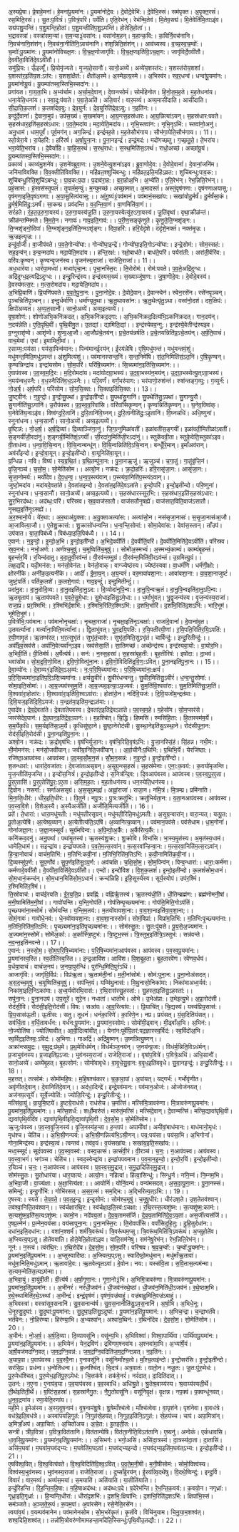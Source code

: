 

  
अ॒स्यप्रे॒षा। प्रे॒षाहे॒मना॑। हे॒मना॑पू॒यमा॑न:। पू॒यमा॑नोदे॒व:। दे॒वोदे॒वेभि॑:। दे॒वेभि॒स्सं। सम॑पृक्त। अ॒पृ॒क्त॒रसं॑। रस॒मिति॒रसं॑।। सु॒त:प॒वित्रं॑। प॒वित्रं॒परि॑। पर्ये॑ति। ए॒ति॒रेभ॑न्। रेभ॑न्मि॒तेव॑। मि॒तेव॒सद्म॑। मि॒तेवेति॑मि॒ताऽइ॑व। सद्म॑पशु॒मन्ति॑। प॒शु॒मन्ति॒होता॑। प॒शु॒मन्तीति॑प॒शु॒ऽमन्ति॑। होतेति॒होता॑।।  
भ॒द्रावस्त्रा॑। वस्त्रा॑सम॒न्या॑। स॒म॒न्या३॒॑वसा॑न:। वसा॑नोम॒हन्। म॒हान्क॒वि:। क॒विर्नि॒वच॑नानि। नि॒वच॑नानि॒शंश॑न्। नि॒वच॑ना॒नीति॑नि॒ऽवच॑नानि। शंश॒न्निति॒शंश॑न्।। आव॑च्यस्व। व॒च्य॒स्व॒च॒म्वो॑:। च॒म्वो॑:पू॒यमा॑न:। पू॒यमा॑नोविचक्ष॒ण:। वि॒च॒क्ष॒णोजागृ॑वि:। वि॒च॒क्ष॒णइति॑वि॒ऽच॒क्ष॒ण:। जागृ॑विर्दे॒ववी॑तौ। दे॒ववी॑ता॒विति॑दे॒वऽवी॑तौ।।  
समु॑प्रि॒य:। ऊँ॒इत्यूँ॑। प्रि॒योमृ॑ज्यते। मृ॒ज्य॒ते॒सानौ॑। सानो॒अव्ये॑। अव्ये॑य॒शस्त॑र:। य॒शस्त॑रोय॒शशां॑। य॒शस्त॑र॒इति॑य॒श:ऽत॑र:। य॒शशां॒क्षैत॑:। क्षैतो॑अ॒स्मे। अ॒स्मेइत्य॒स्मे।। अ॒भिस्व॑र। स्व॒र॒धन्व॑। धन्वा॑पू॒यमा॑न:। पू॒यमा॑नोयू॒यं। यू॒यम्पा॑तस्व॒स्तिभि॒स्सदा॑न:।।  
प्रगा॑यत। गा॒य॒ता॒भि। अ॒भ्य॑र्चाम। अ॒र्चा॒म॒दे॒वान्। दे॒वान्त्सोमं॑। सोमं॑हिनोत। हि॒नो॒त॒म॒ह॒ते। म॒ह॒तेधना॑य। धना॒येति॒धना॑य।। स्वा॒दु:प॑वाते। प॒वा॒ते॒अति॑। अति॒वारं॑। वार॒मव्यं॑। अव्य॒मासी॑दाति। आसी॑दाति। सी॒दा॒ति॒क॒लशं॑। क॒लशं॑देव॒यु:। दे॒व॒युर्न॑:। दे॒व॒युरिति॑दे॒व॒ऽयु:। न॒इति॑न:।।  
इन्दु॑र्दे॒वानां॑। दे॒वाना॒मुप॑। उप॑स॒ख्यं। स॒खमा॑यन्। आ॒य॒न्त्स॒हस्र॑धारः। आ॒य॒न्नित्या॑ऽयन्। स॒हस्र॑धार:पवते। स॒हस्र॑धार॒इति॑स॒हस्र॑ऽधार:। प॒व॒ते॒मदा॑य। मदा॒येति॒मदा॑य।। नृभि॒स्तवा॑न:। नृभि॒नृऽभि॑:। स्तवा॑नो॒अनु॑। अनु॒धाम॑। धाम॒पूर्वं॑। पूर्व॒मग॑न्। अग॒न्निन्द्रं॑। इन्द्रं॑मह॒ते। म॒ह॒तेसौभ॑गाय। सौभ॑गा॒येति॒सौभ॑गाय।। 11।।  
स्तो॒त्रेरा॒ये। रा॒येहरि॑:। हरि॑रर्ष। अ॒र्षा॒पु॒ना॒न:। पु॒ना॒नइन्द्रं॑। इन्द्रं॒मद॑:। मदो॑गच्छतु। ग॒च्छ॒तु॒ते॒। ते॒भरा॑य। भरा॒येति॒भरा॑य।। दे॒वैर्या॑हि। या॒हि॒स॒रथं॑। स॒रथं॒राध॑:। स॒रथ॒मिति॑स॒ऽरथं॑। राधो॒अच्छ॑। अच्छा॑यू॒यं। यू॒यम्पा॑तस्व॒स्तिभि॒स्सदा॑न:।।  
प्रकाव्यं॑। काव्य॑मु॒शने॑व। उ॒शने॑वब्रुवा॒ण:। उ॒शने॒वेत्यु॒शना॑ऽइव। ब्रु॒वा॒णोदे॒व:। दे॒वोदे॒वानां॑। दे॒वानां॒जनि॑म। जनि॑माविवक्ति। वि॒व॒क्तीति॑विवक्ति।। महि॑व्रत॒श्शुचि॑बन्धु:। महि॑व्रत॒इति॒महि॑ऽव्रत:। शुचि॑बन्धु:पाव॒क:। शुचि॑बन्धु॒रिति॒शुचि॑ऽबन्धु:। पा॒व॒क:प॒दा। प॒दाव॑रा॒ह:। व॒रा॒होअ॒भि। अ॒भ्ये॑ति। ए॒ति॒रेभ॑न्। रेभ॒न्निति॒रेभ॑न्।।  
प्रहं॒सास॑:। हं॒सास॑स्तृ॒पलं॑। तृ॒पलं॑म॒न्युं। म॒न्युमच्छ॑। अच्छा॒मात्। अ॒मादस्तं॑। अस्तं॒वृष॑गणा:। वृष॑गणाअयासु:। वृष॑गणा॒इति॒वृष॑ऽगणा:। अ॒या॒सु॒रित्य॑यासु:।। आं॒गू॒ष्यं३॒॑पव॑मानं। पव॑मानं॒सखा॑य:। सखा॑योदु॒र्मर्षं॑। दु॒र्मर्षं॑सा॒कं। दु॒र्मर्ष॒मिति॑दु॒:ऽमर्षं॑। सा॒कम्प्र। प्रव॑दन्ति। व॒द॒न्ति॒वा॒णं। वा॒णमिति॑वा॒णं।।  
सरं॑हते। रं॒ह॒त॒उ॒रु॒गा॒यस्य॑। उ॒रु॒गा॒यस्य॑जू॒तिं। उ॒रु॒गा॒यस्येत्यु॑रु॒ऽगा॒यस्य॑। जू॒तिंवृथा॑। वृथा॒क्रीळ॑न्तं। क्रीळ॑न्तम्मिमते। मि॒म॒ते॒न। नगावः॑। गाव॒इति॒गाव॑:।। प॒री॒ण॒सङ्कृ॑णुते। कृ॒णु॒ते॒ति॒ग्मशृ॑ङ्ग:। ति॒ग्मशृ॑ङ्गो॒दिवा॑। ति॒ग्मशृ॑ङ्ग॒इति॑ति॒ग्मऽशृ॑ङ्ग:। दिवा॒हरि॑:। हरि॒र्ददृ॑शे। ददृ॑शे॒नक्तं॑। नक्त॑मृ॒ज्र:। ऋ॒ज्रइत्यृ॒ज्र:।।  
इन्दु॑र्वा॒जी। वा॒जीप॑वते। प॒व॒ते॒गोन्यो॑घा:। गोन्यो॑घा॒इन्द्रे॑। गोन्यो॑घा॒इति॒गोऽन्यो॑घा:। इन्द्रे॒सोम॑:। सोम॒स्सह॑:। सह॒इन्व॑न्। इन्व॒न्मदा॑य। मदा॒येति॒मदा॑य।। हन्ति॒रक्ष॑:। रक्षो॒बाध॑ते। बाध॑ते॒परि॑। पर्यरा॑ती:। अरा॑ती॒र्वरि॑व:। वरि॑व:कृ॒ण्वन्। कृ॒ण्वन्वृ॒जन॑स्य। वृ॒जन॑स्य॒राजा॑। राजेति॒राजा॑।। 11।।  
अध॒धार॑या। धार॑या॒मध्वा॑। मध्वा॑पृचा॒न:। पृ॒चा॒नस्ति॒र:। ति॒रोरोम॑:। रोम॑:पवते। प॒व॒ते॒अद्रि॑दुग्ध:। अद्रि॑दुग्ध॒इत्यद्रि॑ऽदुग्ध:।। इन्दु॒रिन्द्र॑स्य। इन्द्र॑स्यस॒ख्यं। स॒ख्यञ्जु॑षा॒ण:। जु॒षा॒णॊदे॒व:। दे॒वोदे॒वस्य॑। दे॒वस्य॑मत्स॒र:। म॒त्स॒रोमदा॑य। मदा॒येति॒मदा॑य।।  
अ॒भिप्रि॒याणि॑। प्रि॒यणि॑पवते। प॒व॒ते॒पु॒ना॒न:। पु॒ना॒नोदे॒व:। दे॒वोदे॒वान्। दे॒वान्स्वेन॑। स्वेन॒रसे॑न। रसे॑नपृ॒ञ्चन्। पृ॒ञ्चन्निति॑पृ॒ञ्चन्।। इन्दु॒र्धर्मा॑णि। धर्मा॑ण्यृतु॒था। ऋ॒तु॒थावसा॑न:। ऋ॒तु॒थेत्यृ॑तु॒ऽथा। वसा॑नो॒दश॑। दश॒क्षिप॑:। क्षिपो॑अव्यत। अ॒व्य॒त॒सानौ॑। सानो॒अव्ये॑। अव्य॒इत्यव्ये॑।।  
वृषा॒शोण॑:। शोणो॑अभि॒कनि॑क्रदत्। अ॒भि॒कनि॑क्रद॒द्गा:। अ॒भि॒कनि॑क्रद॒दित्य॑भि॒ऽकनि॑क्रदत्। गान॒दय॑न्। न॒दय॑न्नेति। ए॒ति॒पृ॒थि॒वीं। पृ॒थि॒वीमु॒त। उ॒तद्यां। द्यामिति॒द्यां।। इन्द्र॑स्येवव॒न्गु:। इन्द्र॑स्ये॒वेतीन्द्र॑स्यइव। व॒ग्नुराशृ॑ण्वे। आशृ॑ण्वे। शृ॒ण्व॒आ॒जौ। आ॒जौप्र॑चे॒तय॑न्। प्र॒चे॒तय॑न्नर्षति। प्र॒चे॒तयन्निति॑प्र॒ऽचे॒तय॑न्। अ॒र्ष॒ति॒वाचं॑। वाच॒मेमां। एमां। इ॒मामिती॒मां। ।  
र॒साय्य॒:पय॑सा। पय॑सा॒पिन्व॑मान:। पिन्व॑मानई॒रय॑न्। ई॒रय॑न्नेषि। ए॒षि॒मधु॑मन्तं। मधु॑मन्तमं॒शुं। मधु॑मन्त॒मिति॒मधु॑ऽमन्तं। अं॒शुमित्यंशुं।। पव॑मानस्सन्त॒निं। स॒न्त॒निमे॑षि। सं॒त॒निमिति॑सं॒ऽत॒निं। ए॒षि॒कृ॒ण्वन्। कृ॒ण्वन्निन्द्रा॑य। इन्द्रा॑यसोम। सो॒म॒परि॑। परि॑षि॒च्यमा॑न:। सि॒च्यमा॑न॒इति॑सि॒च्यमा॑न:।।  
ए॒वाप॑वस्व। प॒व॒स्व॒म॒दि॒र:। म॒दि॒रोमदा॑य। मदा॑योदग्रा॒भस्य॑। उ॒द॒ग्रा॒भस्य॑न॒मय॑न्। उ॒द॒ग्रा॒भस्येत्यु॒त्ऽग्रा॒भस्य॑। न॒मय॑न्वध॒स्नै:। व॒ध॒स्नैरिति॑व॒ध॒ऽस्नै:।। परि॒वर्णं॑। वर्णं॒भर॑माण:। भर॑माणो॒रुश॑न्तं। रुश॑न्तङ्ग॒व्यु:। ग॒व्युर्न॑:। नो॒अ॒र्ष॒। अ॒र्ष॒परि॑। परि॑सोम। सो॒म॒सि॒क्त:। सि॒क्तइति॑सि॒क्त:।। 13।।  
जु॒ष्ट्वीन॑:। न॒इ॒न्दो॒। इ॒न्दो॒सु॒पथा॑। इ॒न्दो॒इती॑न्दो। सु॒पथा॑सु॒गानि॑। सु॒पथेति॑सु॒ऽपथा॑। सु॒गान्यु॒रौ। सु॒गानीति॑सु॒ऽगानि॑। उ॒रौप॑वस्व। प॒व॒स्व॒व॒रि॑वांसि। वरि॑वांसिकृ॒ण्वन्। कृ॒ण्वन्निति॑कृ॒ण्वन्।। घ॒नेव॒विष्व॑क्। घ॒नेवेति॑घ॒नाऽइ॑व। विष्व॑ग्दुरि॒तानि॑। दु॒रि॒तानि॑वि॒घ्नन्। दु॒रि॒तानीति॑दु॒:ऽइ॒तानि॑। वि॒घ्नन्नधि॑। अधि॒ष्णुना॑। स्नुना॑धन्व। ध॒न्व॒सानौ॑। सानो॒अव्ये॑। अव्य॒इत्यव्ये॑।।  
वृ॒ष्टिन्न॑:। नो॒अ॒र्ष॒। अ॒र्ष॒दि॒व्यां। दि॒व्याञ्जि॑ग॒त्नुं। जि॒ग॒त्नुमिळा॑वतीं। इळा॑वतींस॒ङ्गयीं। इळा॑वती॒मितीळा॑ऽवतीं। स॒ङ्गयीं॑जी॒रदा॑नुं। श॒ङ्गयी॒मिति॑शं॒ऽगयीं॑। जी॒रदा॑नु॒मिति॑जी॒रऽदा॑नुं।। स्तुके॑ववी॒ता। स्तुके॒वेति॒स्तुका॑ऽइव। वी॒ताध॑न्व। ध॒न्वा॒वि॒चि॒न्वन्। वि॒चि॒न्वन्बन्धू॑न्। वि॒चि॒न्वन्निति॑वि॒ऽचि॒न्वन्। बन्धूँ॑रि॒मान्। इ॒माँअव॑रान्। अव॑राँइन्दो। इ॒न्दो॒वा॒यून्। इ॒न्दो॒इती॑न्दो। वा॒यूनिति॑वा॒यून्।।  
ग्र॒न्धिन्न। नवि। विष्य॑। स्य॒ग्र॒थि॒तं। ग्र॒थि॒तम्पु॑ना॒न:। पु॒ना॒नऋ॒जुं। ऋ॒जुञ्च॑। च॒गा॒तुं। गा॒तुंवृ॑जि॒नं। वृ॒जि॒नञ्च॑। च॒सो॒म॒। सो॒मेति॑सोम।। अत्यो॒न। नक्र॑द:। क्र॒दो॒हरिः॑। हरि॒रासृ॑जा॒न:। आसृ॑जा॒न:। सृ॒जा॒नोमर्य॑:। मर्यो॑देव। दे॒व॒ध॒न्व॒। ध॒न्व॒प॒स्त्य॑वान्। प॒स्त्य॑वा॒निति॑प॒स्त्य॑ऽवान्।।  
जुष्टो॒मदा॑य। मदा॑यदे॒वता॑ते। दे॒वता॑तइन्दो। दे॒वता॑त॒इति॑दे॒वऽता॑ते। इ॒न्दो॒परि॑। इ॒न्दो॒इती॑न्दो। परि॒ष्णुना॑। स्नुना॑धन्व। ध॒न्व॒सानौ॑। सानो॒अव्ये॑। अव्य॒इत्यव्ये॑।। स॒हस्र॑धारस्सुर॒भि:। स॒हस्र॑धार॒इति॑स॒हस्र॑ऽधार:। सु॒र॒भिरद॑ब्ध:। अद॑ब्ध॒:परि॑। परि॑स्रव। स्र॒व॒वाज॑सातौ। वाज॑सतौनृ॒षह्ये॑। वाज॑सात॒विति॒वाज॑ऽसातौ। नृ॒सह्य॒इति॑नृ॒ऽसह्ये॑।।  
अ॒र॒श्मानो॒ये। ये॑र॒था:। अ॒र॒थाअ॑यु॒क्ता:। अ॒यु॒क्ताअत्या॑स:। अत्या॑सो॒न। नस॑सृजा॒नासः॑। स॒सृ॒जा॒नास॑आ॒जौ। आ॒जावित्या॒जौ।। ए॒तेशु॒क्रास॑:। शु॒क्रासो॑धन्वन्ति। ध॒न्व॒न्ति॒सोमा॑:। सोमा॒देवा॑स:। देवा॑स॒स्तान्। ताँउप॑। उप॑यात। या॒ता॒पिब॑ध्यै। पिब॑ध्या॒इति॒पिब॑ध्यै। ।। 14।।  
ए॒वान॑:। न॒इ॒न्दो॒। इ॒न्दो॒अ॒भि। इ॒न्दो॒इती॑न्दो। अ॒भिदे॒ववी॑तिं। दे॒ववी॑तिं॒परि॑। दे॒ववी॑ति॒मिति॑दे॒वऽवी॑तिं। परि॑स्रव। स्र॒व॒नभ॑:। नभो॒अर्ण॑:। अर्ण॑श्च॒मूषु॑। च॒मूष्विति॑च॒मूषु॑।। सोमो॑अ॒स्मभ्यं॑। अ॒स्मभ्यं॒काम्यं॑। काम्यं॑बृ॒हन्तं॑। बृ॒हन्तं॑र॒यिं। र॒यिन्द॑दातु। द॒दा॒तु॒वी॒रव॑न्तं। वी॒रव॑न्तम्मु॒ग्रं। वी॒रव॑न्त॒मिति॑वी॒रऽव॑न्तं। उ॒ग्रमित्यु॒ग्रं।।  
तक्ष॒द्यदि॑। यदी॒मन॑स:। मन॑सो॒वेन॑त:। वेन॑तो॒वाक्। वाग्ज्येष्ठ॑स्य। ज्येष्ठ॑स्यवा। वा॒धर्म॑णि। धर्म॑णी॒क्षो:। क्षोरनी॑के। अनी॑क॒इत्यनी॑के।। आदीं॑। ई॒मा॒य॒न्। अ॒य॒न्वरं॑। वर॒मावा॑वशा॒ना:। आवा॑वशा॒ना:। वा॒व॒शा॒नाजुष्टं॑। जुष्टं॒पतिं॑। पतिं॑क॒लशे॑। क॒लशे॒गाव॑:। गाव॒इन्दुं॑। इन्दु॒मितीन्दुं॑।।  
प्रदा॑नु॒द:। दा॒नु॒दोदि॒व्य:। दा॒नु॒दइति॑दा॒नु॒ऽद:। दि॒व्योदा॑नुपि॒न्व:। दा॒नु॒पि॒न्वऋ॒तं। दा॒नु॒पि॒न्वइति॑दा॒नु॒ऽपि॒न्व:। ऋ॒तमृ॒ताय॑। ऋ॒ताय॑पवते। प॒व॒ते॒सु॒मे॒धा:। सु॒मे॒धाइति॑सु॒ऽमे॒धा:।। ध॒र्माभु॑वत्। भु॒द्वृ॒जन्य॑स्य। वृ॒ज॒न्य॑स्य॒राजा॑। राजा॒प्र। प्रर॒श्मिभि॑:। र॒श्मिभि॑र्द॒शभि॑:। र॒श्मिभि॒रिति॑र॒श्मिऽभि॑:। द॒शभि॒र्भारि॑। द॒शभि॒रिति॑द॒शऽभि॑:। भारि॒भूम॑। भूमेति॒भूम॑।।  
प॒वित्रे॑भि॒:पव॑मान:। पव॑मानोनृ॒चक्षा॑:। नृ॒चक्षा॒राजा॑। नृ॒चक्षा॒इति॑नृ॒ऽचक्षा॑:। राजा॑दे॒वानां॑। दे॒वाना॑मु॒त। उ॒तमर्त्या॑नां। मर्त्या॑ना॒मिति॒मर्त्या॑नां।। द्वि॒ताभु॑वत्। भु॒व॒द्रयि॒पति॑:। र॒यि॒पती॑रयी॒णां। ऱ॒यि॒पति॒रिति॑र॒यि॒ऽपति॑:। र॒यी॒णामृ॒तं। ऋ॒तम्भ॑रत्। भ॒र॒त्सुभृ॑तं। सुभृ॑तं॒चारु॑:। सुभृ॑त॒मिति॒सुऽभृ॑तं। चार्विन्दु॑:। इन्दु॒रितीन्दु॑:।।  
अर्वाँ॑इव॒स्रव॑से। अर्वा॑नि॒वेत्यर्वा॑न्ऽइव। स्रव॑सेसा॒तिं। सा॒तिमच्छ॑। अच्छेन्द्र॑स्य। इन्द्र॑स्यवा॒यो:। वा॒योर॒भि। अ॒भिवी॒तिं। वी॒तिम॑र्ष। अ॒र्षेत्य॑र्ष।। सन॑:। न॒स्स॒हस्रा॑। स॒हस्रा॑बृह॒ती:। बृ॒ह॒तीरिष॑:। इषो॑दा:। दा॒भव॑। भवा॑सोम। सो॒म॒द्र॒वि॒णो॒वित्। द्र॒वि॒णो॒वित्पु॑ना॒न:। द्र॒वि॒णॊ॒विदिति॑द्र॒वि॒ण॒:ऽवित्। पु॒ना॒नइति॑पु॒ना॒न:।। 15।।  
दे॒वा॒व्यो॑न:। दे॒वा॒व्य१॒॑इति॑दे॒व॒ऽअ॒व्य॑:। न॒:प॒रि॒षि॒च्यमा॑ना:। प॒रि॒षि॒च्यमा॑ना॒:क्षयं॑। प॒रि॒सि॒च्यमा॑ना॒इति॑प॒रि॒ऽसि॒च्यमा॑ना:। क्षयं॑सु॒वीरं॑। सु॒वीरं॑धन्वन्तु। सु॒वीर॒मिति॑सु॒ऽवीरं॑। ध॒न्व॒न्तु॒सोमा॑:। सोमा॒इति॒सोमा॑:।। आ॒य॒ज्यव॑स्सुम॒तिं। आ॒य॒ज्यव॒इत्या॒ऽय॒ज्यव॑:। सु॒म॒तिंवि॒श्ववा॑रा:। सु॒म॒तिमिति॑सु॒ऽम॒तिं। वि॒श्ववा॑रा॒होता॑र:। वि॒श्वावा॑रा॒इति॑वि॒श्वऽवा॑रा:। होता॑रो॒न। नदि॑वि॒यज॑:। दि॒वि॒यजो॑म॒न्द्रत॑मा:। दि॒वि॒यज॒इति॑दि॒वि॒ऽयज॑:। म॒न्द्रत॑मा॒इति॑म॒न्द्रऽत॑मा:।।  
ए॒वादे॑व। दे॒व॒दे॒वता॑ते। दे॒वता॑तेपवस्व। दे॒वता॑त॒इति॑दे॒वऽता॑ते। प॒व॒स्व॒म॒हे। म॒हेसो॑म। सो॒म॒प्सर॑से। प्सर॑सेदेव॒पान॑:। दे॒व॒पान॒इति॑दे॒व॒ऽपान॑:।। म॒हश्चि॑त्। चि॒द्धि। हिष्मसि॑। स्मसि॑हि॒ता:। हि॒तास्स्म॑म॒र्ये। स॒म॒र्येकृ॒धि। स॒म॒र्यइति॑स॒ऽम॒र्ये। कृ॒धिसु॑ष्ठा॒ने। सु॒ष्ठा॒नेरोद॑सी। सु॒स्था॒नेइति॑सु॒ऽस्था॒ने। रोद॑सीपुना॒न: रोद॑सी॒इति॒रोद॑सी। पु॒ना॒नइति॑पु॒ना॒न:।।  
अश्वो॒न। नक्र॑द:। क्र॒दो॒वृष॑भि:। वृष॑भिर्युजा॒न:। वृष॑भि॒रिति॒वृष॑ऽभि:। यु॒जा॒नस्सिं॒हं। सिं॒हन्न। नभी॒म:। भी॒मोमन॑स:। मन॑सो॒जवी॑यान्। जवी॑या॒निति॒जवी॑यान्।। अ॒र्वा॒चीनै॑:प॒थिभि॑:। प॒थिभि॒र्ये। येरजि॑ष्ठा:। रजि॑ष्ठा॒आपव॑स्व। आपव॑स्व। प॒व॒स्व॒सौ॒म॒न॒सं। सौ॒म॒न॒सन्न॑:। न॒इ॒न्दो॒। इ॒न्दो॒इती॑न्दो।।  
श॒तन्धारा॑:। धारा॑दे॒वजा॑ता:। दे॒वजा॑ताअसृग्रन्। अ॒सृ॒ग्र॒न्त्स॒हस्रं॑। स॒हस्र॑मेनाः। ए॒ना॒:क॒वय॑:। क॒वयो॑मृजन्ति। मृ॒ज॒न्तीति॑मृजन्ति।। इन्दो॑स॒नित्रं॑। इ॒न्दो॒इती॑न्दो। स॒नित्र॑न्दि॒व:। दि॒वआप॑वस्व। आप॑वस्व। प॒व॒स्व॒पु॒र॒ए॒ता। पु॒र॒ए॒तासि॑। पु॒र॒ए॒तेति॑पु॒र॒:ऽए॒ता। अ॒सि॒म॒ह॒त:। म॒ह॒तोधन॑स्य। धन॒स्येति॒धन॑स्य।।  
दि॒वोन। नसर्गा॑:। सर्गा॑अससृग्रं। अ॒स॒सृग्र॒मह्नां॑। अह्नां॒राजा॑। राजा॒न। नमि॒त्रं। मि॒त्रम्प्र। प्रमि॑नाति। मि॒ना॒ति॒धीर॑:। धीर॒इति॒धीर॑:।। पि॒तुर्न। नपु॒त्र:। पु॒त्र:क्रतु॑भि:। क्रतु॑भिर्यता॒न:। य॒ता॒नआप॑वस्व। आप॑वस्व। प॒व॒स्व॒वि॒शे। वि॒शेअ॒स्यै। अ॒स्यैअजी॑तिं। अजी॑ति॒मित्यजी॑तिं।। 16।।  
प्रते॑। ते॒धारा॑:। धारा॒मधु॑मती:। मधु॑मतीरसृग्रन्। मधु॑मती॒रिति॒मधु॑ऽमती:। अ॒सृ॒ग्र॒न्वारा॑न्। वारा॒न्यत्। यत्पू॒त:। पू॒तोअ॒त्येषि॑। अ॒त्येष्य॒व्यान्। अ॒त्येतीत्य॑ति॒ऽएषि॑। अ॒व्यानित्य॒व्यान्।। पव॑मान॒पव॑से। पव॑सेधाम। धा॒म॒गोनां॑। गोनां॑जज्ञा॒न:। ज॒ज्ञा॒नस्सूर्यं॑। सूर्य॑मपिन्व:। अ॒पि॒न्वो॒अ॒र्कै:। अ॒र्कैरित्य॒र्कै:।।  
कनि॑क्रद॒दनु॑। अनु॒पथां॑। पथा॑मृ॒तस्य॑। ऋ॒तस्य॑शु॒क्र:। शु॒क्रोवि। विभा॑सि। भा॒स्य॒मृ॒त॑स्य। अ॒मृत॑स्य॒धाम॑। धामेति॒धाम॑।। सइन्द्रा॑य। इन्द्रा॑यपवते। प॒व॒ते॒म॒त्स॒रवा॑न्। म॒त्स॒रवा॑न्हिन्वा॒न:। म॒त्स॒रवा॒निति॑म॒त्स॒रऽवा॑न्। हि॒न्वा॒नोवाचं॑। वाचं॑म॒तिभि॑:। म॒तिभि॑:कवी॒नां। म॒तिभि॒रिति॑म॒तिऽभि॑:। क॒वी॒नामिति॑क॒वी॒नां।।  
दि॒व्यस्सु॑प॒र्ण:। सु॒प॒र्णोव॑। सु॒प॒र्णइति॑सु॒ऽप॒र्ण:। अव॑चक्षि। च॒क्षि॒सो॒म॒। सो॒म॒पिन्व॑न्। पिन्व॒न्धारा॑:। धारा॒:कर्म॑णा। कर्म॑णादे॒ववी॑तौ। दे॒ववी॑ता॒विति॑दे॒वऽवी॑तौ।। एन्दो॑। इन्दो॑विश। वि॒श॒क॒लशं॑। इ॒न्दो॒इती॑न्दो। क॒लशं॑सोम॒धानं॑। सो॒म॒धानं॒क्रन्द॑न्। सो॒म॒धान॒मिति॑सो॒म॒ऽधानं॑। क्रन्द॑न्निहि। इ॒हि॒सूर्स्य॑स्य। सूर्य॒स्योप॑। उप॑र॒श्मिं। र॒श्मिमिति॑र॒श्मिं।।  
ति॒स्रोवाच॑:। वाच॑ईरयति। ई॒र॒य॒ति॒प्र। प्रवह्नि॑:। वह्नि॑र्ऋ॒तस्य॑। ऋ॒तस्य॑धी॒तिं। धी॒तिम्ब्रह्म॑ण:। ब्रह्म॑णॊमनी॒षां। म॒नी॒षामिति॑म॒नी॒षां।। गावो॑यन्ति। य॒न्ति॒गोप॑तिं। गोप॑तिम्पृ॒च्छ्यमा॑ना:। गोप॑ति॒मिति॒गोऽप॑तिं। पृ॒च्छ्यमा॑ना॒स्सोमं॑। सोमं॑यन्ति। य॒न्ति॒म॒तय॑:। म॒तयो॑वावशा॒ना:। वा॒व॒शा॒नाइति॑वा॒व॒शा॒ना;।।  
सोमं॒गावः॑। गावो॑धे॒नव॑:। धे॒नवो॑वावशा॒ना:। वा॒व॒शा॒नास्सोमं॑। सोमं॒विप्रा॑:। विप्रा॑म॒तिभि॑:। म॒तिभि॑:पृ॒च्छ्यमा॑ना:। म॒तिभि॒रिति॑म॒तिऽभि॑:। पृ॒च्छ्यमा॑ना॒इति॑पृ॒च्छ्यमा॑ना:।। सोम॑स्सु॒त:। सु॒त:पू॑यसे। पू॒य॒से॒अ॒ज्यमा॑न:। अ॒ज्यमा॑न॒स्सोमे॑। सोमे॑अ॒र्का:। अ॒र्कास्त्रि॒ष्टुभ॑:। त्रि॒ष्टुभ॒स्सं। त्रि॒स्तुभ॒इति॑त्रि॒ऽस्तुभ॑:। सन्न॑वन्ते। न॒व॒न्त॒इति॑नवन्ते।। 17।।  
ए॒वान॑:। न॒स्सो॒म॒। सो॒म॒प॒रि॒षि॒च्यमा॑ना:। प॒रि॒षि॒च्यमा॑ना॒आप॑वस्व। आप॑वस्व। प॒व॒स्व॒पू॒यमा॑न:। पू॒यमा॑नस्व॒स्ति। स्व॒तीति॑स्व॒स्ति।। इन्द्र॒आवि॑श। आवि॑श। वि॒श॒बृ॒ह॒ता। बृ॒ह॒तारवे॑ण। रवे॑णव॒र्धय॑। व॒र्धया॒वाचं॑। वाचं॑ज॒नय॑। ज॒नया॒पुर॑न्धिं। पुर॑न्धि॒मिति॒पुरं॑ऽधिं।।  
आजागृ॑वि:। जागृ॑वि॒र्विप्र॑:। विप्र॑ऋ॒ता। ऋ॒ताम॑ती॒नां। म॒ती॒नांसोम॑:। सोम॑:पुना॒न:। पु॒ना॒नोअ॑सदत्। अ॒स॒द॒च्च॒मूषु॑। च॒मूष्विति॑च॒मूषु॑।। सप॑न्ति॒यं। यम्मि॑थु॒नास॑:। मि॒थु॒नासो॒निका॑मा:। निका॑माअध्व॒र्यव॑:। निका॑मा॒इति॒निऽका॑मा:। अ॒ध्व॒र्यवो॑रथि॒रास॑:। र॒थि॒रास॑स्सु॒हस्ता॑:। सु॒हस्ता॒इति॑सु॒ऽहस्ता॑:।।  
सपु॑ना॒न:। पु॒ना॒नउप॑। उप॒सूरे॑। सूरे॒न। नधाता॑। धातोभे। ओभे। उ॒भेअ॑प्रा:। उ॒भेइत्यु॒भे। अ॒प्रा॒रोद॑सी। रोद॑सी॒वि। रोद॑सी॒इति॒रोद॑सी। विष:। सआ॑वः। आ॒व॒रित्या॑व:।। प्रि॒याचि॑त्। चि॒द्यस्य॑। यस्य॑प्रिय॒सास॑:। प्रि॒य॒सास॑ऊ॒ती। ऊ॒तीस:। सतु। तूधनं॑। धनं॑का॒रिणे॑। का॒रिणे॒न। नप्र। प्रयं॑सत्। यं॒स॒दिति॑यंसत्।।  
सव॑र्धि॒ता। व॒र्धि॒तावर्ध॑न:। वर्ध॑न:पू॒यमा॑न:। पू॒यमा॑न॒स्सोम॑:। सोमो॑मी॒ढ्वान्। मी॒ढ्वाँअ॒भि। अ॒भिन॑:। नो॒ज्योति॑षा। ज्योति॑षावीत्। आ॒वी॒दित्या॑वीत्।। येना॑न:पूर्वे॑पि॒तर॑:पद॒ज्ञास्स्व॒र्विद॑:। स्व॒र्विदो॑अ॒भि। स्व॒र्विद॒इति॑स्व॒:ऽविद॑:। अ॒भिगा:। गाअद्रिं॑। अद्रि॑मु॒ष्णन्। उ॒ष्णन्नित्यु॒ष्णन्।।  
अक्रा॑न्त्समु॒द्र:। स॒मु॒द्र:प्र॑थ॒मे। प्र॒थ॒मेविध॑र्मन्। विध॑र्मञ्ज॒नय॑न्। ज॒नय॑न्प्र॒जा:। विध॑र्म॒न्निति॒विऽध॑र्मन्। प्र॒जाभुव॑नस्य। प्र॒जाइति॑प्र॒ऽजा:। भुव॑नस्य॒राजा॑। राजेति॒राजा॑।। वृषा॑प॒वित्रे॑। प॒वित्रे॒अधि॑। अधि॒सानौ॑। सानो॒अव्ये॑। अव्ये॑बृ॒हत्। बृ॒हत्सोम॑:। सोमो॑वावृधे। वा॒वृ॒धे॒सु॒वा॒न: व॒वृ॒ध॒इति॑ववृधे। सु॒वा॒नइन्दु॑:। इन्दु॒रितीन्दु॑:।। 18।।  
म॒हत्तत्। तत्सोम॑:। सोमो॑महि॒ष:। म॒हि॒षश्च॑कार। च॒का॒रा॒पां। अ॒पांयत्। यद्गर्भ॑:। गर्भोवृ॑णीत। अवृ॑णीतदे॒वान्। दे॒वानिति॑दे॒वान्।। अद॑धा॒दिन्द्रे॑। इन्द्रे॒पव॑मान:। पव॑मान॒ओज॑:। ओजोज॑नयत्। अज॑नय॒त्सूर्ये॑। सूर्ये॒ज्योति॑:। ज्योति॒रिन्दु॑:। इन्दु॒रितीन्दु॑:।।  
मत्सि॑वा॒युं। वा॒युमि॒ष्टये॑। इ॒ष्टये॒राध॑से। राध॑सेच। च॒मत्सि॑। मत्सि॑मि॒त्रावरु॑णा। मि॒त्रावरु॑णापू॒यमा॑न:। पू॒यमा॑न॒इति॑पू॒यमा॑न:।। मत्सि॒शर्ध॑:। शर्धो॒मारु॑तं। मारु॑तं॒मत्सि॑। मत्सि॑दे॒वान्। दे॒वान्मत्सि॑। मत्सि॒द्यावा॑पृथि॒वी। द्यावा॑पृथि॒वीदे॑व। द्यावा॑पृथि॒वीइति॒द्यावा॑पृथि॒वी। दे॒व॒सो॒म॒। सो॒मेति॑सोम।।  
ऋ॒जु:प॑वस्व। प॒व॒स्व॒वृ॒जि॒नस्य॑। वृ॒जि॒नस्य॑ह॒न्ता। ह॒न्ताप॑। अपामी॑वां। अमी॑वां॒बाध॑मान:। बाध॑मानो॒मृध॑:। मृध॑श्च। चेति॑च।। अ॒भि॒श्री॒णन्पय॑:। अ॒भि॒श्री॒णन्नित्य॑भि॒ऽश्री॒णन्। पय॒:पय॑सा। पय॑सा॒भि। अ॒भिगोनां॑। गोना॒मिन्द्र॑स्य। इन्द्र॑स्य॒त्वं। त्वन्तव॑। तव॑व॒यं। व॒यंसखा॑य:। सखा॑य॒इति॒सखा॑य:।।  
मध्व॒स्सूदं॑। सूदं॑पवस्व। प॒व॒स्व॒वस्व॑:। वस्व॒उत्सं॑। उत्सं॑वी॒रं। वी॒रञ्च॑। च॒न॒:। न॒आप॑वस्व। आप॑वस्व। प॒व॒स्वा॒भगं॑। भग॑ञ्च। चेति॑च।। स्वद॒स्वेन्द्रा॑य। इन्द्रा॑यपवमान। प॒व॒मा॒न॒इ॒न्दो॒। इ॒न्दो॒र॒यिं। इ॒न्दो॒इती॑न्दो। र॒यिञ्च॑। च॒न॒:। न॒आप॑वस्व। आप॑वस्व। प॒व॒स्व॒स॒मु॒द्रात्। स॒मु॒द्रादिति॑स॒मु॒द्रात्।।  
सोम॑स्सु॒तः। सु॒तोधार॑या। धार॒यात्य॑:। अत्यो॒न। नहित्वा॑। हित्वा॒सिन्धु॑:। सिन्धु॒र्न। ननि॒म्नं। नि॒म्नम॒भि। अ॒भिवा॒जी। वा॒ज्य॑क्षा:। अ॒क्षा॒रित्य॑क्षा:।। आयोनिं॑। योनिं॒वन्यं॑। वन्य॑मसदत्। अ॒स॒द॒त्पु॒ना॒न:। पु॒ना॒नस्सं। समिन्दु॑:। इन्दु॒र्गोभि॑:। गोभि॑रसत्। अ॒स॒र॒त्सं। सम॒द्भि:। अ॒द्भिरित्य॒त्ऽभि:।। 19।।  
ए॒षस्य:। स्यते॑। ते॒प॒व॒ते॒। प॒व॒त॒इ॒न्द्र॒। इ॒न्द्र॒सोम॑:। सोम॑श्च॒मूषु॑। च॒मूषु॒धीर॑:। धीर॑उश॒ते। उ॒श॒तेतव॑श्वान्। तव॑श्वा॒निति॒तव॑श्वान्।। स्व॑र्चक्षारथि॒र:। स्व॑र्चक्षा॒इति॒स्व॑:ऽचक्षा:। र॒थि॒रस्स॒त्यशु॑ष्म:। स॒त्यशु॑ष्म॒:काम॑:। स॒त्यशु॑ष्म॒इति॑स॒त्यऽशु॑ष्म:। कामो॒न। नदे॑वय॒तां। दे॒व॒य॒तामस॑र्जि। दे॒व॒य॒तामिति॑दे॒व॒ऽय॒तां। अस॒र्जीत्यस॑र्जि।।  
ए॒षप्र॒त्नेन॑। प्र॒त्नेन॒वय॑सा। वय॑सापुना॒न:। पु॒ना॒नस्ति॒र:। ति॒रोवर्पां॑सि। वर्पां॑सिदुहि॒तु:। दु॒हि॒तुर्दधा॑न:। दधा॑न॒इति॒दधा॑न:।। वशा॑न॒श्शर्म॑। शर्म॑त्रि॒वरू॑थं। त्रि॒वरू॑थम॒प्सु। त्रि॒वरू॑थ॒मिति॑त्रि॒ऽवरू॑थं। अ॒प्सुहोते॑व। अ॒प्स्वित्य॒प्ऽसु। होते॑वयाति। होते॒वेति॒होता॑ऽइव। याति॒सम॑नेषु। सम॑नेषु॒रेभ॑न्। रेभ॒न्निति॒रेभ॑न्।।  
नून॑:। न॒स्त्वं। त्वंर॑थि॒र:। र॒थि॒रोदे॑व। दे॒व॒सो॒म॒। सो॒म॒परि॑। परि॑श्रव। श्र॒व॒च॒म्वो॑:। च॒म्वो॑:पू॒यमा॑न:। पू॒यमा॑न॒इति॑पू॒यमा॑न:।। अ॒प्सुस्वादि॑ष्ठ:। अ॒प्स्वित्य॒प्ऽसु। स्वादि॑ष्ठो॒मधु॑मान्। मधु॑माँऋ॒तावा॑। मधु॑मा॒निति॒मधु॑ऽमान्। ऋ॒तावा॑दे॒व:। ऋ॒तवेत्यृ॒तऽवा॑। दे॒वोन। नय:। यस्स॑वि॒ता। स॒वि॒तास॒त्यम॑न्मा। स॒त्यम॒न्मेति॑स॒त्यऽम॑न्मा।।  
अ॒भिवा॒युं। वा॒युंवी॒ती। वी॒त्य॑र्ष। अ॒र्षा॒गृ॒णा॒न:। गृ॒णा॒नो३॒॑भि। अ॒भिमि॒त्रावरु॑णा। मि॒त्रावरु॑णापू॒यमा॑न:। पू॒यमा॑न॒इति॑पू॒यमा॑न:।। अ॒भीनरं॑। नरं॑धी॒जव॑नं। धी॒जव॑नंरथे॒ष्ठां। धी॒जव॑न॒मिति॑धी॒ऽजव॑नं। र॒थे॒ष्ठाम॒भि। र॒थे॒स्थामिति॑र॒थे॒ऽस्थां। अ॒भीन्द्रं॑। इन्द्रं॒वृष॑णं। वृष॑णं॒वज्र॑बाहुं। वज्र॑बाहु॒मिति॒वज्र॑ऽबाहुं।।  
अ॒भिवस्त्रा॑। वस्त्रा॑सुव॒सनानि॑। सु॒व॒सनान्य॑र्ष। सु॒व॒स॒नानीति॑सु॒ऽव॒स॒नानि॑। अ॒र्षा॒भि। अ॒भिधे॒नू:। धे॒नूस्सु॒दुघा॑:। सु॒दुघा॑:पू॒यमा॑ना:। सु॒दुघा॒इति॑सु॒ऽदुघा॑:। पू॒यमा॑न॒इति॑पू॒यमान॑:।। अ॒भिच॒न्द्रा। च॒न्द्राभर्त॑वे। भर्त॑वेन:। नो॒हिर॑ण्या। हिर॑ण्या॒भि। अ॒भ्यश्वा॑न्। अश्वा॑न्र॒थिन॑:। र॒थिनो॑देव। दे॒व॒सो॒म॒। सो॒मेति॑सोम।। 20।।  
अ॒भीन॑:। नो॒अ॒र्ष॒। अ॒र्ष॒दि॒व्या। दि॒व्यावसू॑नि। वसू॑न्य॒भि। अ॒भिविश्वा॑। विश्वा॒पार्थि॑वा। पार्थि॑वापू॒यमा॑न:। पू॒यमा॑न॒इति॑पू॒यमा॑न:।। अ॒भियेन॑। येन॒द्रवि॑णं। द्रवि॑णम॒श्नवा॑म। अ॒श्नवा॑मा॒भि। अ॒भ्या॑र्षे॒यं। आ॒र्षे॒यज॑मदग्नि॒वत्। ज॒म॒द॒ग्नि॒वन्न॑:। ज॒म॒द॒ग्नि॒वदिति॑ज॒म॒द॒ग्निऽवत्। न॒इति॑न:।।  
अ॒याप॒वा। प॒वाप॑वस्व। प॒व॒स्वै॒ना। ए॒नावसू॑नि। वसू॑निमाँश्च॒त्वे। माँ॒श्च॒त्वइ॑न्दो। इ॒न्दो॒सर॑सि। इ॒न्दो॒इती॑न्दो। सर॑सि॒प्र। प्रध॑न्व। ध॒न्वेति॑धन्व।। ब्र॒ध्नश्चि॑त्। चि॒दत्र॑। अत्र॒वात॑:। वातो॒न। नजू॒त:। जू॒त:पु॑रु॒मेध॑:। पु॒रु॒मेध॑श्चित्। पु॒रु॒मेध॒इति॑पु॒रु॒ऽमेध॑:। चि॒त्तक॑वे। तक॑वे॒नरं॑। नरं॑दात्। दा॒दिति॑दात्।।  
उ॒तन॑:। न॒ए॒ना। ए॒नाप॑व॒या। प॒व॒याप॑वस्व। प॒व॒स्वाधि॑। अधि॑श्रु॒ते। श्रु॒तेश्र॒वाय्य॑स्य। श्र॒वाय्य॑स्यती॒र्थे। ती॒र्थइति॑ती॒र्थे।। ष॒ष्टिंस॒हस्रा॑। स॒हस्रा॑नैगु॒त:। नै॒गु॒तोवसू॑नि। वसू॑निवृ॒क्षं। वृ॒क्षन्न। नप॒क्वं। प॒क्वन्धू॑नवत्। धू॒न॒व॒द्रणा॑य। रणा॒येति॒रणा॑य।।  
मही॒मे। इ॒मेअ॑स्य। अ॒स्य॒वृ॒ष॒नाम॑। वृ॒ष॒नाम॑शू॒षे। शू॒षेमाँश्च॑त्वे। माँश्च॑त्वेवा। वा॒पृश॑ने। पृश॑नेवा। वा॒वध॑त्रे। वध॑त्रे॒इति॒वध॑त्रे।। अस्वा॑पयन्नि॒गुत॑:। नि॒गुत॑स्रे॒हय॑त्। नि॒गुत॒इति॑नि॒ऽगुत॑:। स्रे॒हय॑च्च। चाप॑। अपा॒मित्रा॑न्। अ॒मित्राँ॒अप॑। अपा॒चित॑:। अ॒चितो॑अच। अ॒चे॒त:। इ॒तइती॒त:।।  
सन्त्री। त्रीप॒वित्रा॑। प॒वित्रा॒वित॑तानि। वित॑तान्येषि। वित॑ता॒नीति॒विऽत॑तानि। ए॒ष्यनु॑। अन्वेकं॑। एकं॑धावसि। धा॒व॒सि॒पू॒यमा॑न:। पू॒यमा॑न॒इति॑पू॒यमा॑न:।। अ॒सिभग॑:। भगो॒असि॑। असि॑दा॒त्रस्य॑। दा॒त्रस्य॑दा॒ता। दा॒तासि॑। असि॑म॒घवा॑। म॒घवा॑म॒घव॑द्भ्य:। म॒घवेति॑म॒घऽवा॑। म॒घव॑द्भ्यइन्दो। म॒घव॑द्भ्य॒इति॑म॒घव॑त्ऽभ्य:। इ॒न्दो॒इती॑न्दो।। 21।।  
ए॒षवि॑श्व॒वित्। वि॒श्व॒वित्प॑वते। वि॒श्व॒विदिति॑वि॒श्व॒ऽवित्। प॒व॒ते॒म॒नी॒षी। म॒नी॒षीसोम॑:। सोमो॒विश्व॑स्य। विश्व॑स्य॒भुव॑नस्य। भुव॑नस्य॒राजा॑। राजेति॒राजा॑।। द्र॒प्साँई॒रय॑न्। ई॒रय॑न्न्वि॒दथे॑षु। वि॒दथे॒ष्विन्दु॑:। इन्दु॒र्वि। विवारं॑। वार॒मव्यं॑। अव्यं॑स॒मया॑। स॒मयाति॑। अति॑याति। या॒तीति॑याति।।  
इन्दुं॑रिहन्ति। रि॒ह॒न्ति॒म॒हि॒षा:। म॒हि॒षाअद॑ब्ध:। अद॑ब्ध:प॒दे। प॒देरेभ॑न्ति। रे॒भ॒न्ति॒क॒वय॑:। क॒वयो॒न। नगृध्रा॑:। गृध्रा॒इति॒गृध्रा॑:।। हि॒न्वन्ति॒धीरा॑:। धीरा॑द॒शभि॑:। द॒शभि॒:क्षिपा॑भि:। द॒शभि॒रिति॑द॒शऽभि॑:। क्षिपा॑भि॒स्सं। सम॑ञ्जते। अ॒ञ्ज॒ते॒रू॒पं। रू॒पम॒पां। अ॒पांरसे॑न। रसे॒नेति॒रसे॑न।।  
त्वया॑व॒यं। व॒यम्पव॑मानेन। पव॑मानेनसोम। सो॒म॒भरे॑कृ॒तं। कृ॒तंवि। विचि॑नुयाम। चि॒नु॒या॒म॒शश्व॑त्। शश्व॒दिति॒शश्व॑त्।। तन्नो॑मि॒त्रोवरु॑णोमामहन्ता॒मदि॑ति॒स्सिन्धु॑:पृथि॒वीउ॒तद्यौ:।। 22।।  
